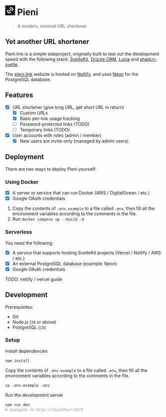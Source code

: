 # <img src="static/favicon.png" width="32" height="32" /> Pieni

> A modern, minimal URL shortener

## Yet another URL shortener

Pieni.link is a simple sideproject, originally built to test out the development speed with the following stack: [SvelteKit](https://kit.svelte.dev/), [Drizzle ORM](https://orm.drizzle.team/), [Lucia](https://lucia-auth.com/) and [shadcn-svelte](https://www.shadcn-svelte.com/).

The [pieni.link](https://pieni.link) website is hosted on [Netlify](https://app.netlify.com/), and uses [Neon](https://neon.tech/) for the PostgreSQL database.

## Features

- [x] URL shortener (give long URL, get short URL in return)
  - [x] Custom URLs
  - [x] Basic per-link usage tracking
  - [ ] Password-protected links (TODO)
  - [ ] Temporary links (TODO)
- [x] User accounts with roles (admin / member)
  - [x] New users are invite-only (managed by admin users)

## Deployment

There are two ways to deploy Pieni yourself:

### Using Docker

- [x] A server or service that can run Docker (AWS / DigitalOcean / etc.)
- [x] Google OAuth credentials

1. Copy the contents of `.env.example` to a file called `.env`, then fill all the environment variables according to the comments in the file.
2. Run `docker compose up --build -d`

### Serverless

You need the following:

- [x] A service that supports hosting SvelteKit projects (Vercel / Netlify / AWS / etc.)
- [x] An external PostgreSQL database (example: Neon)
- [x] Google OAuth credentials

TODO: netlify / vercel guide

## Development

Prerequisites:

- Git
- Node.js (`20` or above)
- PostgreSQL (`15`)

### Setup

Install dependencies

```bash
npm install
```

Copy the contents of `.env.example` to a file called `.env`, then fill all the environment variables according to the comments in the file.

```bash
cp .env.example .env
```

Run the development server

```bash
npm run dev
# navigate to http://localhost:5173
```

